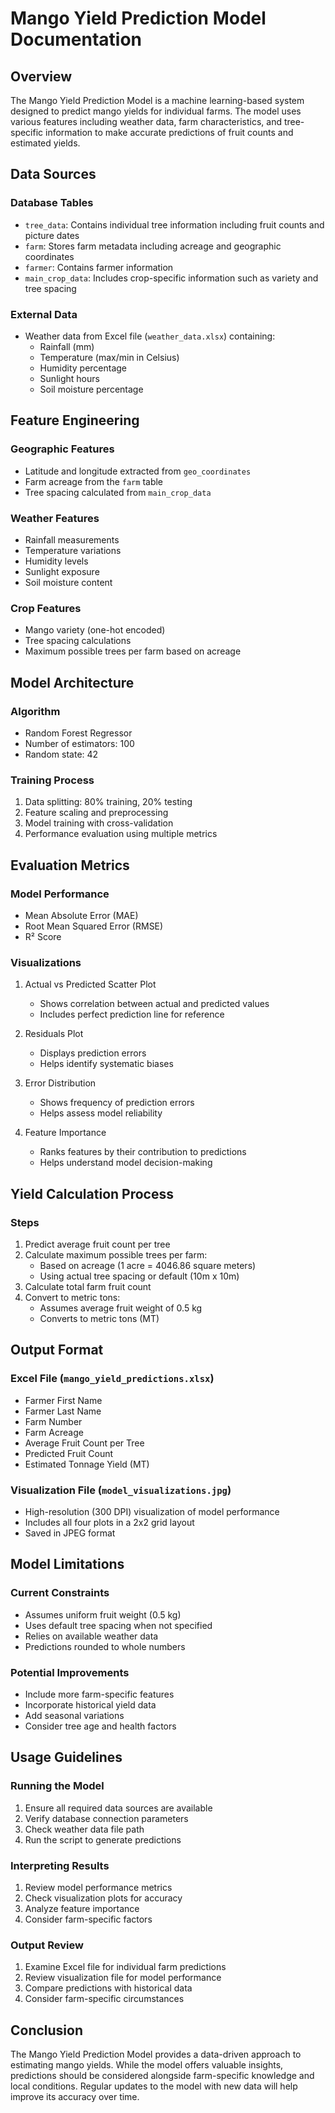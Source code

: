 # Mango Yield Prediction Model Documentation

## Overview
The Mango Yield Prediction Model is a machine learning-based system designed to predict mango yields for individual farms. The model uses various features including weather data, farm characteristics, and tree-specific information to make accurate predictions of fruit counts and estimated yields.

## Data Sources

### Database Tables
- `tree_data`: Contains individual tree information including fruit counts and picture dates
- `farm`: Stores farm metadata including acreage and geographic coordinates
- `farmer`: Contains farmer information
- `main_crop_data`: Includes crop-specific information such as variety and tree spacing

### External Data
- Weather data from Excel file (`weather_data.xlsx`) containing:
  - Rainfall (mm)
  - Temperature (max/min in Celsius)
  - Humidity percentage
  - Sunlight hours
  - Soil moisture percentage

## Feature Engineering

### Geographic Features
- Latitude and longitude extracted from `geo_coordinates`
- Farm acreage from the `farm` table
- Tree spacing calculated from `main_crop_data`

### Weather Features
- Rainfall measurements
- Temperature variations
- Humidity levels
- Sunlight exposure
- Soil moisture content

### Crop Features
- Mango variety (one-hot encoded)
- Tree spacing calculations
- Maximum possible trees per farm based on acreage

## Model Architecture

### Algorithm
- Random Forest Regressor
- Number of estimators: 100
- Random state: 42

### Training Process
1. Data splitting: 80% training, 20% testing
2. Feature scaling and preprocessing
3. Model training with cross-validation
4. Performance evaluation using multiple metrics

## Evaluation Metrics

### Model Performance
- Mean Absolute Error (MAE)
- Root Mean Squared Error (RMSE)
- R² Score

### Visualizations
1. Actual vs Predicted Scatter Plot
   - Shows correlation between actual and predicted values
   - Includes perfect prediction line for reference

2. Residuals Plot
   - Displays prediction errors
   - Helps identify systematic biases

3. Error Distribution
   - Shows frequency of prediction errors
   - Helps assess model reliability

4. Feature Importance
   - Ranks features by their contribution to predictions
   - Helps understand model decision-making

## Yield Calculation Process

### Steps
1. Predict average fruit count per tree
2. Calculate maximum possible trees per farm:
   - Based on acreage (1 acre = 4046.86 square meters)
   - Using actual tree spacing or default (10m x 10m)
3. Calculate total farm fruit count
4. Convert to metric tons:
   - Assumes average fruit weight of 0.5 kg
   - Converts to metric tons (MT)

## Output Format

### Excel File (`mango_yield_predictions.xlsx`)
- Farmer First Name
- Farmer Last Name
- Farm Number
- Farm Acreage
- Average Fruit Count per Tree
- Predicted Fruit Count
- Estimated Tonnage Yield (MT)

### Visualization File (`model_visualizations.jpg`)
- High-resolution (300 DPI) visualization of model performance
- Includes all four plots in a 2x2 grid layout
- Saved in JPEG format

## Model Limitations

### Current Constraints
- Assumes uniform fruit weight (0.5 kg)
- Uses default tree spacing when not specified
- Relies on available weather data
- Predictions rounded to whole numbers

### Potential Improvements
- Include more farm-specific features
- Incorporate historical yield data
- Add seasonal variations
- Consider tree age and health factors

## Usage Guidelines

### Running the Model
1. Ensure all required data sources are available
2. Verify database connection parameters
3. Check weather data file path
4. Run the script to generate predictions

### Interpreting Results
1. Review model performance metrics
2. Check visualization plots for accuracy
3. Analyze feature importance
4. Consider farm-specific factors

### Output Review
1. Examine Excel file for individual farm predictions
2. Review visualization file for model performance
3. Compare predictions with historical data
4. Consider farm-specific circumstances

## Conclusion
The Mango Yield Prediction Model provides a data-driven approach to estimating mango yields. While the model offers valuable insights, predictions should be considered alongside farm-specific knowledge and local conditions. Regular updates to the model with new data will help improve its accuracy over time. 